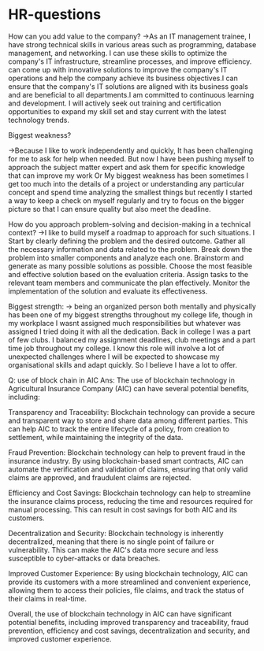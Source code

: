 # HR-questions

How can you add value to the company?
->As an IT management trainee, I have strong technical skills in various areas such as programming, database management, and networking. I can use these skills to optimize the company's IT infrastructure, streamline processes, and improve efficiency.
 can come up with innovative solutions to improve the company's IT operations and help the company achieve its business objectives.I can ensure that the company's IT solutions are aligned with its business goals and are beneficial to all departments.I am committed to continuous learning and development. I will actively seek out training and certification opportunities to expand my skill set and stay current with the latest technology trends.


Biggest weakness?

->Because I like to work independently and quickly, It has been challenging for me to ask for help when needed. But now I have been pushing myself to approach the subject matter expert and ask them for specific knowledge that can improve my work 
Or 
My biggest weakness has been sometimes I get too much into the details of a project or understanding any particular concept and spend time analyzing the smallest things but recently I started a way to keep a check on myself regularly and try to focus on the bigger picture so that I can ensure quality but also meet the deadline.

How do you approach problem-solving and decision-making in a technical context?
->I like to build myself a roadmap to approach for such situations.
I Start by clearly defining the problem and the desired outcome. Gather all the necessary information and data related to the problem.
Break down the problem into smaller components and analyze each one.
Brainstorm and generate as many possible solutions as possible.
Choose the most feasible and effective solution based on the evaluation criteria.
Assign tasks to the relevant team members and communicate the plan effectively.
Monitor the implementation of the solution and evaluate its effectiveness.


Biggest strength:
-> being an organized person both mentally and physically has been one of my biggest strengths throughout my college life, though in my workplace I wasnt assigned much responsibilities but whatever was assigned I tried doing it with all the dedication. Back in college I was a part of few clubs. I balanced my assignment deadlines, club meetings and a part time job throughout my college. I know this role will involve a lot of unexpected challenges where I will be expected to showcase my organisational skills and adapt quickly. So I believe I have a lot to offer.


Q: use of block chain in AIC
Ans: 
The use of blockchain technology in Agricultural Insurance Company (AIC) can have several potential benefits, including:

Transparency and Traceability: Blockchain technology can provide a secure and transparent way to store and share data among different parties. This can help AIC to track the entire lifecycle of a policy, from creation to settlement, while maintaining the integrity of the data.

Fraud Prevention: Blockchain technology can help to prevent fraud in the insurance industry. By using blockchain-based smart contracts, AIC can automate the verification and validation of claims, ensuring that only valid claims are approved, and fraudulent claims are rejected.

Efficiency and Cost Savings: Blockchain technology can help to streamline the insurance claims process, reducing the time and resources required for manual processing. This can result in cost savings for both AIC and its customers.

Decentralization and Security: Blockchain technology is inherently decentralized, meaning that there is no single point of failure or vulnerability. This can make the AIC's data more secure and less susceptible to cyber-attacks or data breaches.

Improved Customer Experience: By using blockchain technology, AIC can provide its customers with a more streamlined and convenient experience, allowing them to access their policies, file claims, and track the status of their claims in real-time.

Overall, the use of blockchain technology in AIC can have significant potential benefits, including improved transparency and traceability, fraud prevention, efficiency and cost savings, decentralization and security, and improved customer experience.
